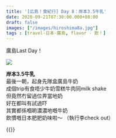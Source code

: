 ```yaml
---
title: '[広島！食紀行] Day 8：岸本3.5牛乳'
date: 2020-09-21T07:30:00.000+08:00
draft: false
images: ["/images/hiroshima8a.jpg"]
tags : [travel-日本-廣島, flavor - 飲！]
---
```

   
廣島Last Day！

![](/images/hiroshima8a.jpg)    

**岸本3.5牛乳**  
最後一朝，起身先隊盒廣島牛奶  
成個trip有食唔少牛奶雪糕牛肉同milk shake    
但竟然冇留過位畀當地奶  
好在都叫有試過吓  
其實都係嗰啲濃濃地嘅牛奶  
飲慣嘅日本肥肥奶味啦～ 
（執行李check out）


{{<hiroshima>}}

